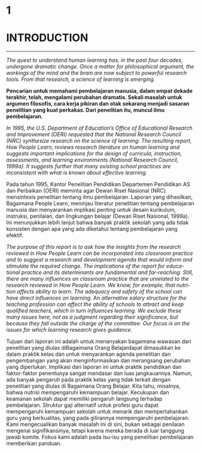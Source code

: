 # 1

# INTRODUCTION
---

_The quest to understand human learning has, in the past four decades,
undergone dramatic change. Once a matter for philosophical argument, the
workings of the mind and the brain are now subject to powerful research
tools. From that research, a science of learning is emerging._

__Pencarian untuk memahami pembelajaran manusia, dalam empat dekade terakhir, telah,
mengalami perubahan dramatis. Sekali masalah untuk argumen filosofis,
cara kerja pikiran dan otak sekarang menjadi sasaran penelitian yang kuat
perkakas. Dari penelitian itu, muncul ilmu pembelajaran.__

_In 1995, the U.S. Department of Education’s Office of Educational Research
and Improvement (OERI) requested that the National Research Council (NRC)
synthesize research on the science of learning. The resulting report, How
People Learn, reviews research literature on human learning and suggests
important implications for the design of curricula, instruction, assessments,
and learning environments (National Research Council, 1999a). It suggests
further that many existing school practices are inconsistent with what is
known about effective learning._

Pada tahun 1995, Kantor Penelitian Pendidikan Departemen Pendidikan AS
dan Perbaikan (OERI) meminta agar Dewan Riset Nasional (NRC)
mensintesis penelitian tentang ilmu pembelajaran. Laporan yang dihasilkan, Bagaimana
People Learn, meninjau literatur penelitian tentang pembelajaran manusia dan menyarankan
implikasi penting untuk desain kurikulum, instruksi, penilaian,
dan lingkungan belajar (Dewan Riset Nasional, 1999a). Ini menunjukkan
lebih lanjut bahwa banyak praktik sekolah yang ada tidak konsisten dengan apa yang ada
diketahui tentang pembelajaran yang efektif.

_The purpose of this report is to ask how the insights from the research
reviewed in How People Learn can be incorporated into classroom practice
and to suggest a research and development agenda that would inform and
stimulate the required change. The implications of the report for educa-
tional practice and its determinants are fundamental and far-reaching. Still,
there are many influences on classroom practice that are unrelated to the
research reviewed in How People Learn. We know, for example, that nutri-
tion affects ability to learn. The adequacy and safety of the school can have
direct influences on learning. An alternative salary structure for the teaching
profession can affect the ability of schools to attract and keep qualified
teachers, which in turn influences learning. We exclude these many issues
here, not as a judgment regarding their significance, but because they fall
outside the charge of the committee. Our focus is on the issues for which
learning research gives guidance._

Tujuan dari laporan ini adalah untuk menanyakan bagaimana wawasan dari penelitian
yang diulas diBagaimana Orang Belajardapat dimasukkan ke dalam praktik kelas dan untuk
menyarankan agenda penelitian dan pengembangan yang akan menginformasikan dan
merangsang perubahan yang diperlukan. Implikasi dari laporan ini untuk praktik
pendidikan dan faktor-faktor penentunya sangat mendasar dan luas jangkauannya. Namun,
ada banyak pengaruh pada praktik kelas yang tidak terkait dengan penelitian yang diulas di
Bagaimana Orang Belajar. Kita tahu, misalnya, bahwa nutrisi mempengaruhi kemampuan
belajar. Kecukupan dan keamanan sekolah dapat memiliki pengaruh langsung terhadap
pembelajaran. Struktur gaji alternatif untuk profesi guru dapat mempengaruhi kemampuan
sekolah untuk menarik dan mempertahankan guru yang berkualitas, yang pada gilirannya
mempengaruhi pembelajaran. Kami mengecualikan banyak masalah ini di sini, bukan
sebagai penilaian mengenai signifikansinya, tetapi karena mereka berada di luar tanggung
jawab komite. Fokus kami adalah pada isu-isu yang penelitian pembelajaran memberikan
panduan.
